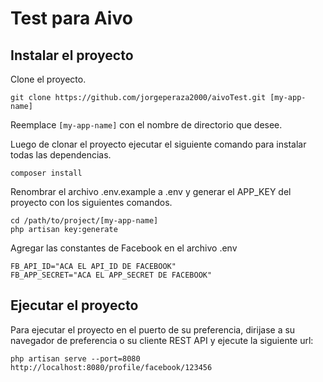 # Test para Aivo 

## Instalar el proyecto

Clone el proyecto.

    git clone https://github.com/jorgeperaza2000/aivoTest.git [my-app-name]

Reemplace `[my-app-name]` con el nombre de directorio que desee.

Luego de clonar el proyecto ejecutar el siguiente comando para instalar todas las dependencias.

	composer install

Renombrar el archivo .env.example a .env y generar el APP_KEY del proyecto con los siguientes comandos.
	
	cd /path/to/project/[my-app-name]
	php artisan key:generate

Agregar las constantes de Facebook en el archivo .env

	FB_API_ID="ACA EL API_ID DE FACEBOOK"
	FB_APP_SECRET="ACA EL APP_SECRET DE FACEBOOK"

## Ejecutar el proyecto
Para ejecutar el proyecto en el puerto de su preferencia, dirijase a su navegador de preferencia o su cliente REST API y ejecute la siguiente url:

	php artisan serve --port=8080
	http://localhost:8080/profile/facebook/123456